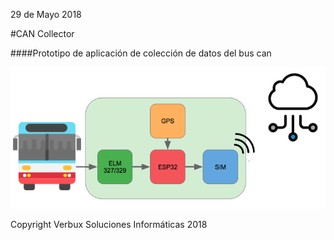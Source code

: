  29 de Mayo 2018

 #CAN Collector
 
 ####Prototipo de aplicación de colección de datos del bus can

 ![Diagrama del sistema](DiagrmaCntrlFlota.png)
 
 Copyright Verbux Soluciones Informáticas 2018